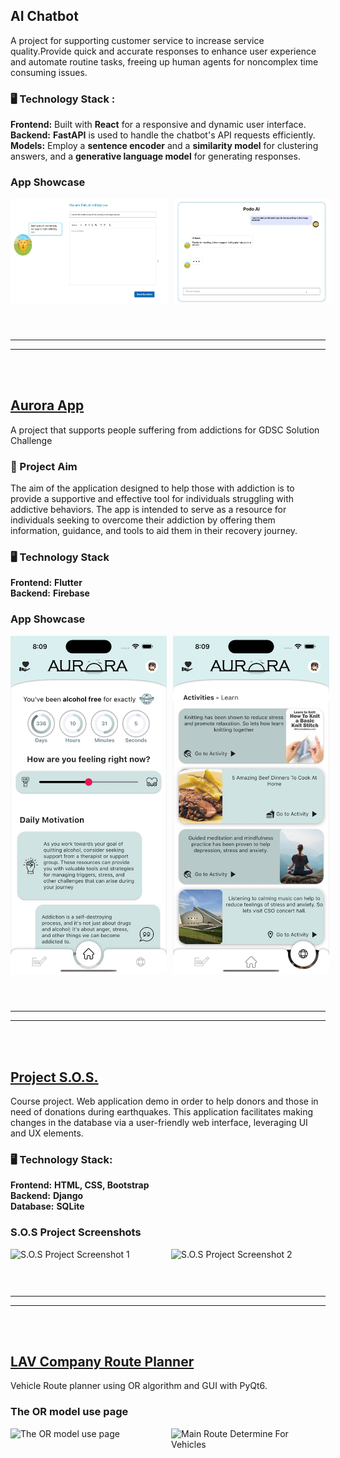 ## AI Chatbot
A project for supporting customer service to increase service quality.Provide quick and accurate responses to enhance user experience and automate routine tasks, freeing up human agents for noncomplex time consuming issues.

### 🖥️ Technology Stack :

**Frontend:** Built with **React** for a responsive and dynamic user interface.
**Backend:** **FastAPI** is used to handle the chatbot's API requests efficiently.
**Models:** Employ a **sentence encoder** and a **similarity model** for clustering answers, and a **generative language model** for generating responses.

### App Showcase
<div style="display: flex; justify-content: space-between;">
  <img src="images/podoAI2.png" alt="AI 1" style="width: 50%; margin-right: 5px; margin-bottom: 10px;">
  <img src="images/podoAI1.png" alt="AI 2" style="width: 50%; margin-left: 5px; margin-bottom: 10px;">
</div>

<br>
<br>

---

---


<br>
<br>

## [Aurora App](https://github.com/BBBakir/aurora)
A project that supports people suffering from addictions for GDSC Solution Challenge

### 🚀 Project Aim

The aim of the application designed to help those with addiction is to provide a supportive and effective tool for individuals struggling with addictive behaviors. The app is intended to serve as a resource for individuals seeking to overcome their addiction by offering them information, guidance, and tools to aid them in their recovery journey. 

### 🖥️ Technology Stack
**Frontend:** **Flutter** \
**Backend:** **Firebase** 

### App Showcase
<div style="display: flex;">
<img src="https://github.com/Aspendas/aurora/blob/master/images/app/1.jpeg?raw=true" alt="app showcase 1" width="250" style="margin-right: 5px; margin-bottom: 10px;" >
<img src="https://github.com/Aspendas/aurora/blob/master/images/app/4.jpeg?raw=true" alt="app showcase 4" width="250"  style="margin-left: 5px; margin-bottom: 10px;">
</div>

<br>
<br>

---

---

<br>
<br>

## [Project S.O.S.](https://github.com/BBBakir/S.O.S)

Course project. Web application demo in order to help donors and those in need of donations during earthquakes. This application facilitates making changes in the database via a user-friendly web interface, leveraging UI and UX elements.

### 🖥️ Technology Stack:
**Frontend:** **HTML, CSS, Bootstrap** \
**Backend:** **Django**  \
**Database:** **SQLite** 

### S.O.S Project Screenshots
<div style="display: flex; justify-content: space-between;">
  <img src="https://github.com/BBBakir/S.O.S/assets/92781750/c5a9afd6-b861-4c1e-abf1-4c69bc76f432" alt="S.O.S Project Screenshot 1" style="width: 50%; margin-right: 5px; margin-bottom: 10px;">
  <img src="https://github.com/BBBakir/S.O.S/assets/92781750/55726d3c-b409-4da2-8430-ba9f5179d762" alt="S.O.S Project Screenshot 2" style="width: 50%; margin-left: 5px; margin-bottom: 10px;">
</div>

<br>
<br>

---

---

<br>
<br>

## [LAV Company Route Planner](https://github.com/BBBakir/RoutePlanner)
Vehicle Route planner using OR algorithm and GUI with PyQt6.

### The OR model use page

<div style="display: flex; justify-content: space-between;">
  <img src="https://github.com/BBBakir/RoutePlanner/assets/92781750/794c0df7-768f-49bc-983b-a8fc2497488b" alt="The OR model use page" style="width: 65%; margin-right: 5px; margin-bottom: 10px;">
  <img src="https://github.com/BBBakir/RoutePlanner/assets/92781750/d20a37bc-b614-49fb-b017-634871874d38" alt="Main Route Determine For Vehicles" style="width: 65%; margin-left: 5px; margin-bottom: 10px;">
</div>
